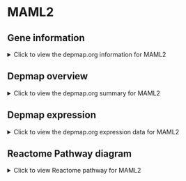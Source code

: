 <h1>MAML2</h1>

<h2>Gene information</h2>
<details>
  <summary>Click to view the depmap.org information for MAML2</summary>
  <iframe src="https://depmap.org/portal/gene/MAML2?tab=about" style="border:none;width:100%;height:800px"></iframe>
</details>

<h2>Depmap overview</h2>
<details>
  <summary>Click to view the depmap.org summary for MAML2</summary>
  <iframe src="https://depmap.org/portal/gene/MAML2?tab=overview" style="border:none;width:100%;height:800px"></iframe>
</details>

<h2>Depmap expression</h2>
<details>
  <summary>Click to view the depmap.org expression data for MAML2</summary>
  <iframe src="https://depmap.org/portal/gene/MAML2?tab=characterization" style="border:none;width:100%;height:800px"></iframe>
</details>



<h2>Reactome Pathway diagram</h2>
<details>
  <summary>Click to view Reactome pathway for MAML2</summary>
  <p>NOTCH4 Intracellular Domain Regulates Transcription</p>
  <iframe src="https://reactome.org/PathwayBrowser/#/R-HSA-9013695" style="border:none;width:100%;height:800px"></iframe>
</details>



